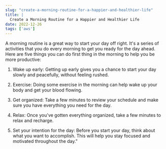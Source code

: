 ```yaml
---
slug: "create-a-morning-routine-for-a-happier-and-healthier-life"
title: |
  Create a Morning Routine for a Happier and Healthier Life
date: 2022-12-26
tags: ['aws']
---
```


A morning routine is a great way to start your day off right. It's a series of activities that you do every morning to get you ready for the day ahead. Here are five things you can do first thing in the morning to help you be more productive:

<!-- more -->




1. Wake up early: Getting up early gives you a chance to start your day slowly and peacefully, without feeling rushed.


2. Exercise: Doing some exercise in the morning can help wake up your body and get your blood flowing.


3. Get organized: Take a few minutes to review your schedule and make sure you have everything you need for the day.


4. Relax: Once you've gotten everything organized, take a few minutes to relax and recharge.


5. Set your intention for the day: Before you start your day, think about what you want to accomplish. This will help you stay focused and motivated throughout the day."





